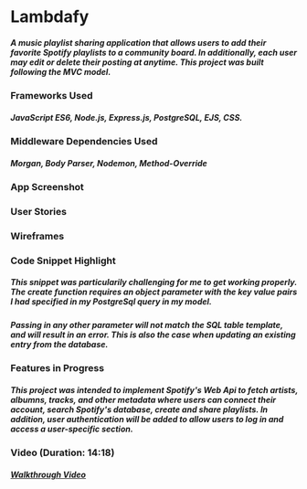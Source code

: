 # Lambdafy
##### A music playlist sharing application that allows users to add their favorite Spotify playlists to a community board. In additionally, each user may edit or delete their posting at anytime. This project was built following the MVC model.

### Frameworks Used
##### JavaScript ES6, Node.js, Express.js, PostgreSQL, EJS, CSS.

### Middleware Dependencies Used
##### Morgan, Body Parser, Nodemon, Method-Override

### App Screenshot

### User Stories

### Wireframes

### Code Snippet Highlight


##### This snippet was particularily challenging for me to get working properly. The create function requires an object parameter with the key value pairs I had specified in my PostgreSql query in my model. 


##### Passing in any other parameter will not match the SQL table template, and will result in an error. This is also the case when updating an existing entry from the database.

### Features in Progress
##### This project was intended to implement Spotify's Web Api to fetch artists, albumns, tracks, and other metadata where users can connect their account, search Spotify's database, create and share playlists. In addition, user authentication will be added to allow users to log in and access a user-specific section.

### Video (Duration: 14:18)
##### [Walkthrough Video](https://youtu.be/2G87EWff1bg)

